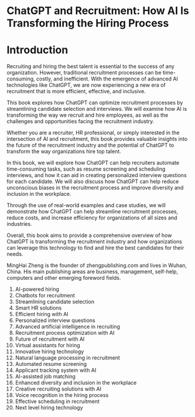 # ChatGPT and Recruitment: How AI Is Transforming the Hiring Process

# Introduction

Recruiting and hiring the best talent is essential to the success of any organization. However, traditional recruitment processes can be time-consuming, costly, and inefficient. With the emergence of advanced AI technologies like ChatGPT, we are now experiencing a new era of recruitment that is more efficient, effective, and inclusive.

This book explores how ChatGPT can optimize recruitment processes by streamlining candidate selection and interviews. We will examine how AI is transforming the way we recruit and hire employees, as well as the challenges and opportunities facing the recruitment industry.

Whether you are a recruiter, HR professional, or simply interested in the intersection of AI and recruitment, this book provides valuable insights into the future of the recruitment industry and the potential of ChatGPT to transform the way organizations hire top talent.

In this book, we will explore how ChatGPT can help recruiters automate time-consuming tasks, such as resume screening and scheduling interviews, and how it can aid in creating personalized interview questions for each candidate. We will also discuss how ChatGPT can help reduce unconscious biases in the recruitment process and improve diversity and inclusion in the workplace.

Through the use of real-world examples and case studies, we will demonstrate how ChatGPT can help streamline recruitment processes, reduce costs, and increase efficiency for organizations of all sizes and industries.

Overall, this book aims to provide a comprehensive overview of how ChatGPT is transforming the recruitment industry and how organizations can leverage this technology to find and hire the best candidates for their needs.

MingHai Zheng is the founder of zhengpublishing.com and lives in Wuhan, China. His main publishing areas are business, management, self-help, computers and other emerging foreword fields.



1. AI-powered hiring
2. Chatbots for recruitment
3. Streamlining candidate selection
4. Smart HR solutions
5. Efficient hiring with AI
6. Personalized interview questions
7. Advanced artificial intelligence in recruiting
8. Recruitment process optimization with AI
9. Future of recruitment with AI
10. Virtual assistants for hiring
11. Innovative hiring technology
12. Natural language processing in recruitment
13. Automated resume screening
14. Applicant tracking system with AI
15. AI-assisted job matching
16. Enhanced diversity and inclusion in the workplace
17. Creative recruiting solutions with AI
18. Voice recognition in the hiring process
19. Effective scheduling in recruitment
20. Next level hiring technology

